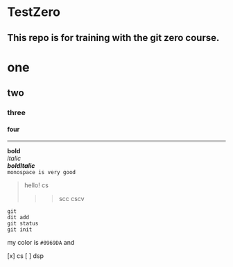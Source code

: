 # TestZero
This repo is for training with the git zero course.
-------------------------
# one 
## two
### three
#### four
--------------------------
**bold**</br>
_italic_</br>
**_boldItalic_**</br>
`monospace is very good`</br>

> hello!
>cs
>>>scc
>>>cscv

``` 
git 
dit add
git status
git init
```
my color is `#0969DA` and 

[x] cs
[ ] dsp

